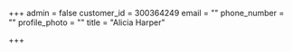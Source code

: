 +++
admin = false
customer_id = 300364249
email = ""
phone_number = ""
profile_photo = ""
title = "Alicia Harper"

+++

